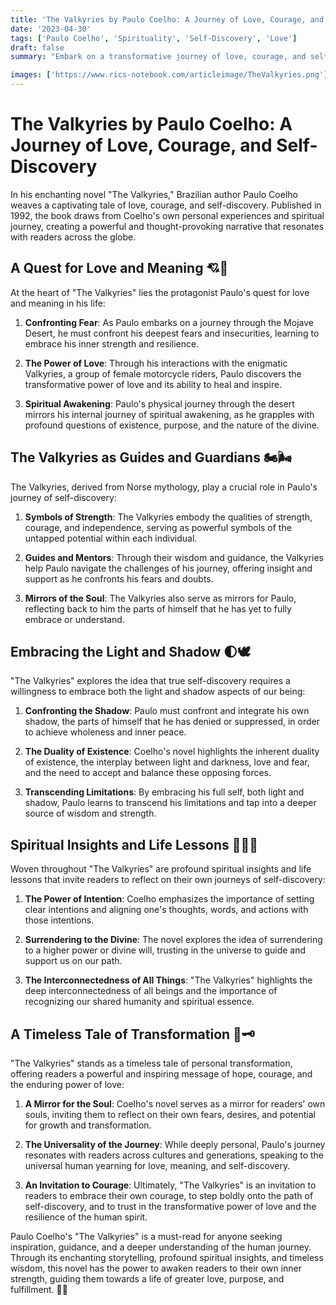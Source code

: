 ```yaml
---
title: 'The Valkyries by Paulo Coelho: A Journey of Love, Courage, and Self-Discovery'
date: '2023-04-30'
tags: ['Paulo Coelho', 'Spirituality', 'Self-Discovery', 'Love']
draft: false
summary: "Embark on a transformative journey of love, courage, and self-discovery with Paulo Coelho's enchanting novel, 'The Valkyries.' Explore the profound spiritual insights and life lessons woven throughout this captivating story, as Coelho invites readers to confront their fears, embrace their inner strength, and unlock the power of love."

images: ['https://www.rics-notebook.com/articleimage/TheValkyries.png']
---
```


# The Valkyries by Paulo Coelho: A Journey of Love, Courage, and Self-Discovery

In his enchanting novel "The Valkyries," Brazilian author Paulo Coelho weaves a captivating tale of love, courage, and self-discovery. Published in 1992, the book draws from Coelho's own personal experiences and spiritual journey, creating a powerful and thought-provoking narrative that resonates with readers across the globe.

## A Quest for Love and Meaning 💘🌠

At the heart of "The Valkyries" lies the protagonist Paulo's quest for love and meaning in his life:

1. **Confronting Fear**: As Paulo embarks on a journey through the Mojave Desert, he must confront his deepest fears and insecurities, learning to embrace his inner strength and resilience.

2. **The Power of Love**: Through his interactions with the enigmatic Valkyries, a group of female motorcycle riders, Paulo discovers the transformative power of love and its ability to heal and inspire.

3. **Spiritual Awakening**: Paulo's physical journey through the desert mirrors his internal journey of spiritual awakening, as he grapples with profound questions of existence, purpose, and the nature of the divine.

## The Valkyries as Guides and Guardians 🏍️🌬️

The Valkyries, derived from Norse mythology, play a crucial role in Paulo's journey of self-discovery:

1. **Symbols of Strength**: The Valkyries embody the qualities of strength, courage, and independence, serving as powerful symbols of the untapped potential within each individual.

2. **Guides and Mentors**: Through their wisdom and guidance, the Valkyries help Paulo navigate the challenges of his journey, offering insight and support as he confronts his fears and doubts.

3. **Mirrors of the Soul**: The Valkyries also serve as mirrors for Paulo, reflecting back to him the parts of himself that he has yet to fully embrace or understand.

## Embracing the Light and Shadow 🌓🕊️

"The Valkyries" explores the idea that true self-discovery requires a willingness to embrace both the light and shadow aspects of our being:

1. **Confronting the Shadow**: Paulo must confront and integrate his own shadow, the parts of himself that he has denied or suppressed, in order to achieve wholeness and inner peace.

2. **The Duality of Existence**: Coelho's novel highlights the inherent duality of existence, the interplay between light and darkness, love and fear, and the need to accept and balance these opposing forces.

3. **Transcending Limitations**: By embracing his full self, both light and shadow, Paulo learns to transcend his limitations and tap into a deeper source of wisdom and strength.

## Spiritual Insights and Life Lessons 🧘‍♂️📿

Woven throughout "The Valkyries" are profound spiritual insights and life lessons that invite readers to reflect on their own journeys of self-discovery:

1. **The Power of Intention**: Coelho emphasizes the importance of setting clear intentions and aligning one's thoughts, words, and actions with those intentions.

2. **Surrendering to the Divine**: The novel explores the idea of surrendering to a higher power or divine will, trusting in the universe to guide and support us on our path.

3. **The Interconnectedness of All Things**: "The Valkyries" highlights the deep interconnectedness of all beings and the importance of recognizing our shared humanity and spiritual essence.

## A Timeless Tale of Transformation 🦋🗝️

"The Valkyries" stands as a timeless tale of personal transformation, offering readers a powerful and inspiring message of hope, courage, and the enduring power of love:

1. **A Mirror for the Soul**: Coelho's novel serves as a mirror for readers' own souls, inviting them to reflect on their own fears, desires, and potential for growth and transformation.

2. **The Universality of the Journey**: While deeply personal, Paulo's journey resonates with readers across cultures and generations, speaking to the universal human yearning for love, meaning, and self-discovery.

3. **An Invitation to Courage**: Ultimately, "The Valkyries" is an invitation to readers to embrace their own courage, to step boldly onto the path of self-discovery, and to trust in the transformative power of love and the resilience of the human spirit.

Paulo Coelho's "The Valkyries" is a must-read for anyone seeking inspiration, guidance, and a deeper understanding of the human journey. Through its enchanting storytelling, profound spiritual insights, and timeless wisdom, this novel has the power to awaken readers to their own inner strength, guiding them towards a life of greater love, purpose, and fulfillment. 🌈🌟
